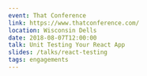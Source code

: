 ```yaml
---
event: That Conference
link: https://www.thatconference.com/
location: Wisconsin Dells
date: 2018-08-07T12:00:00
talk: Unit Testing Your React App
slides: /talks/react-testing
tags: engagements
---
```

